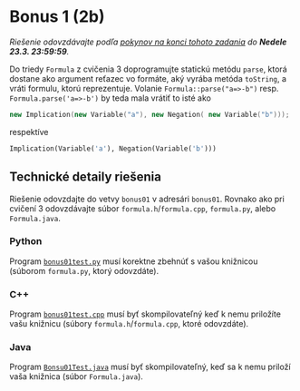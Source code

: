 Bonus 1 (2b)
============

*Riešenie odovzdávajte podľa
[pokynov na konci tohoto zadania](#technické-detaily-riešenia)
do __Nedele 23.3.  23:59:59__.*

Do triedy `Formula` z cvičenia 3 doprogramujte statickú metódu
`parse`, ktorá dostane ako argument reťazec vo formáte, aký vyrába
metóda `toString`, a vráti formulu, ktorú reprezentuje. Volanie
`Formula::parse("a=>-b")` resp. `Formula.parse('a=>-b')` by teda
mala vrátiť to isté ako
```c++
new Implication(new Variable("a"), new Negation( new Variable("b")));
```
respektíve
```python
Implication(Variable('a'), Negation(Variable('b')))
```

## Technické detaily riešenia
Riešenie odovzdajte do vetvy `bonus01` v adresári `bonus01`.  Rovnako ako pri
cvičení 3 odovzdávajte súbor `formula.h`/`formula.cpp`, `formula.py`, alebo
`Formula.java`.

### Python
Program [`bonus01test.py`](bonus01test.py) musí korektne zbehnúť s vašou knižnicou
(súborom `formula.py`, ktorý odovzdáte).

### C++
Program [`bonus01test.cpp`](bonus01test.cpp) musí byť skompilovateľný keď k nemu priložíte vašu knižnicu
(súbory `formula.h`/`formula.cpp`, ktoré odovzdáte).

### Java
Program [`Bonsu01Test.java`](Bonsu01Test.java) musí byť skompilovateľný, keď sa k
nemu priloží vaša knižnica (súbor `Formula.java`).
